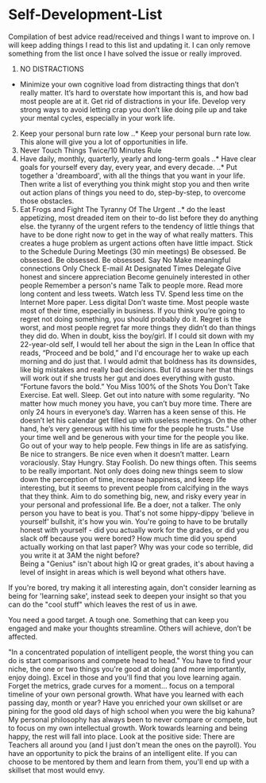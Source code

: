 # Self-Development-List
Compilation of best advice read/received and things I want to improve on. I will keep adding things I read to this list and updating it. I can only remove something from the list once I have solved the issue or really improved.

1. NO DISTRACTIONS
  * Minimize your own cognitive load from distracting things that don’t really matter.  It’s hard to overstate how important this is, and how bad most people are at it.  Get rid of distractions in your life.  Develop very strong ways to avoid letting crap you don’t like doing pile up and take your mental cycles, especially in your work life.
2. Keep your personal burn rate low
..* Keep your personal burn rate low.  This alone will give you a lot of opportunities in life.
3. Never Touch Things Twice/10 Minutes Rule
4. Have daily, monthly, quarterly, yearly and long-term goals
..* Have clear goals for yourself every day, every year, and every decade. 
..* Put together a 'dreamboard', with all the things that you want in your life.  Then write a list of everything you think might stop you and then write out action plans of things you need to do, step-by-step, to overcome those obstacles.
5. Eat Frogs and Fight The Tyranny Of The Urgent
..* do the least appetizing, most dreaded item on their to-do list before they do anything else.
the tyranny of the urgent refers to the tendency of little things that have to be done right now to get in the way of what really matters. This creates a huge problem as urgent actions often have little impact.
Stick to the Schedule During Meetings (30 min meetings)
Be obsessed. Be obsessed. Be obsessed. Be obsessed. 
Say No
Make meaningful connections
Only Check E-mail At Designated Times
Delegate
Give honest and sincere appreciation
Become genuinely interested in other people
Remember a person's name
Talk to people more. Read more long content and less tweets. Watch less TV.  Spend less time on the Internet
More paper. Less digital
Don’t waste time.  Most people waste most of their time, especially in business.
If you think you’re going to regret not doing something, you should probably do it.  Regret is the worst, and most people regret far more things they didn’t do than things they did do.  When in doubt, kiss the boy/girl.
If I could sit down with my 22-year-old self, I would tell her about the sign in the Lean In office that reads, “Proceed and be bold,” and I'd encourage her to wake up each morning and do just that. I would admit that boldness has its downsides, like big mistakes and really bad decisions. But I’d assure her that things will work out if she trusts her gut and does everything with gusto. 
“Fortune favors the bold.”
You Miss 100% of the Shots You Don't Take
Exercise.  Eat well.  Sleep.  Get out into nature with some regularity.
“No matter how much money you have, you can’t buy more time. There are only 24 hours in everyone’s day. Warren has a keen sense of this. He doesn’t let his calendar get filled up with useless meetings. On the other hand, he’s very generous with his time for the people he trusts.” Use your time well and be generous with your time for the people you like.
Go out of your way to help people.  Few things in life are as satisfying.  Be nice to strangers.  Be nice even when it doesn’t matter.
Learn voraciously. 
Stay Hungry. Stay Foolish.
Do new things often.  This seems to be really important.  Not only does doing new things seem to slow down the perception of time, increase happiness, and keep life interesting, but it seems to prevent people from calcifying in the ways that they think.  Aim to do something big, new, and risky every year in your personal and professional life.
Be a doer, not a talker.
The only person you have to beat is you. That's not some hippy-dippy 'believe in yourself' bullshit, it's how you win. 
You're going to have to be brutally honest with yourself - did you actually work for the grades, or did you slack off because you were bored? How much time did you spend actually working on that last paper? Why was your code so terrible, did you write it at 3AM the night before? 	
Being a "Genius" isn't about high IQ or great grades, it's about having a level of insight in areas which is well beyond what others have.

If you're bored, try making it all interesting again, don't consider learning as being for 'learning sake', instead seek to deepen your insight so that you can do the "cool stuff" which leaves the rest of us in awe.

You need a good target. A tough one. Something that can keep you engaged and make your thoughts streamline. Others will achieve, don’t be affected.

"In a concentrated population of intelligent people, the worst thing you can do is start comparisons and compete head to head."
You have to find your niche, the one or two things you're good at doing (and more importantly, enjoy doing). Excel in those and you'll find that you love learning again.
Forget the metrics, grade curves for a moment... focus on a temporal timeline of your own personal growth.
What have you learned with each passing day, month or year?
Have you enriched your own skillset or are pining for the good old days of high school when you were the big kahuna?
My personal philosophy has always been to never compare or compete, but to focus on my own intellectual growth.
Work towards learning and being happy, the rest will fall into place.
Look at the positive side: There are Teachers all around you (and I just don't mean the ones on the payroll). You have an opportunity to pick the brains of  an intelligent elite. If you can choose to be mentored by them and learn from them, you'll end up with a skillset that most would envy.
